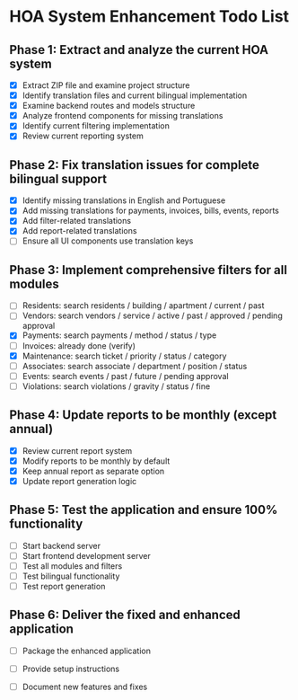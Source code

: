# HOA System Enhancement Todo List

## Phase 1: Extract and analyze the current HOA system
- [x] Extract ZIP file and examine project structure
- [x] Identify translation files and current bilingual implementation
- [x] Examine backend routes and models structure
- [x] Analyze frontend components for missing translations
- [x] Identify current filtering implementation
- [x] Review current reporting system

## Phase 2: Fix translation issues for complete bilingual support
- [x] Identify missing translations in English and Portuguese
- [x] Add missing translations for payments, invoices, bills, events, reports
- [x] Add filter-related translations
- [x] Add report-related translations
- [ ] Ensure all UI components use translation keys

## Phase 3: Implement comprehensive filters for all modules
- [ ] Residents: search residents / building / apartment / current / past
- [ ] Vendors: search vendors / service / active / past / approved / pending approval
- [x] Payments: search payments / method / status / type
- [ ] Invoices: already done (verify)
- [x] Maintenance: search ticket / priority / status / category
- [ ] Associates: search associate / department / position / status
- [ ] Events: search events / past / future / pending approval
- [ ] Violations: search violations / gravity / status / fine

## Phase 4: Update reports to be monthly (except annual)
- [x] Review current report system
- [x] Modify reports to be monthly by default
- [x] Keep annual report as separate option
- [x] Update report generation logic

## Phase 5: Test the application and ensure 100% functionality
- [ ] Start backend server
- [ ] Start frontend development server
- [ ] Test all modules and filters
- [ ] Test bilingual functionality
- [ ] Test report generation

## Phase 6: Deliver the fixed and enhanced application
- [ ] Package the enhanced application
- [ ] Provide setup instructions
- [ ] Document new features and fixes

